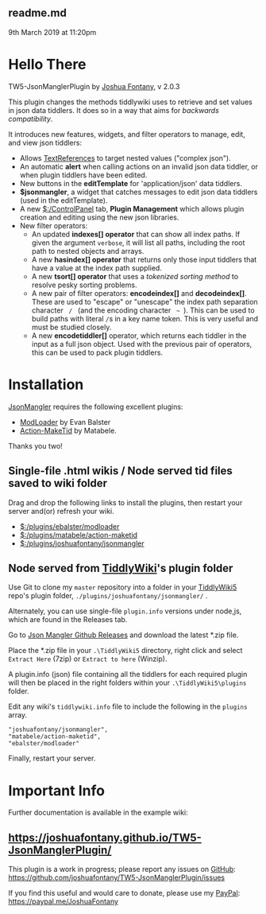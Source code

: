 <h2 class="tc-title">
readme.md
</h2>
</a> 9th March 2019 at 11:20pm

<div class="tc-tiddler-body tc-reveal"><h1 class=""><strong>Hello There</strong></h1><p>TW5-JsonManglerPlugin by <a class="tc-tiddlylink-external" href="https://github.com/joshuafontany" rel="noopener noreferrer" target="_blank">Joshua Fontany</a>, v 2.0.3</p><p>This plugin changes the methods tiddlywiki uses to retrieve and set values in json data tiddlers. It does so in a way that aims for <em>backwards compatibility</em>.</p><p>It introduces new features, widgets, and filter operators to manage, edit, and view json tiddlers:</p><ul><li>Allows <a class="tc-tiddlylink tc-tiddlylink-missing" href="#TextReferences">TextReferences</a> to target nested values (&quot;complex json&quot;).</li><li>An automatic <strong>alert</strong> when calling actions on an invalid json data tiddler, or when plugin tiddlers have been edited.</li><li>New buttons in the <strong>editTemplate</strong> for 'application/json' data tiddlers.</li><li><strong>$jsonmangler</strong>, a widget that catches messages to edit json data tiddlers (used in the editTemplate).</li><li>A new <a class="tc-tiddlylink tc-tiddlylink-shadow" href="#%24%3A%2FControlPanel">$:/ControlPanel</a> tab, <strong>Plugin Management</strong> which allows plugin creation and editing using the new json libraries.</li><li>New filter operators:<ul><li>An updated <strong>indexes[] operator</strong> that can show all index paths. If given the argument <code>verbose</code>, it will list all paths, including the root path to nested objects and arrays.</li><li>A new <strong>hasindex[] operator</strong> that returns only those input tiddlers that have a value at the index path supplied.</li><li>A new <strong>tsort[] operator</strong> that uses a <em>tokenized sorting method</em> to resolve pesky sorting problems.</li><li>A new pair of filter operators: <strong>encodeindex[]</strong> and <strong>decodeindex[]</strong>. These are used to &quot;escape&quot; or &quot;unescape&quot; the index path separation character <code> / </code> (and the encoding character <code> ~ </code>). This can be used to build paths with literal <code>/</code>s in a key name token. This is very useful and must be studied closely.</li><li>A new <strong>encodetiddler[]</strong> operator, which returns each tiddler in the input as a full json object. Used with the previous pair of operators, this can be used to pack plugin tiddlers.</li></ul></li></ul><h1 class="">Installation</h1><p><a class="tc-tiddlylink tc-tiddlylink-resolves" href="#%24%3A%2Fplugins%2Fjoshuafontany%2Fjsonmangler">JsonMangler</a> requires the following excellent plugins:</p><ul><li><a class="tc-tiddlylink tc-tiddlylink-resolves" href="#%24%3A%2Fplugins%2Febalster%2Fmodloader">ModLoader</a> by Evan Balster</li><li><a class="tc-tiddlylink tc-tiddlylink-resolves" href="#%24%3A%2Fplugins%2Fmatabele%2Faction-maketid">Action-MakeTid</a> by Matabele.</li></ul><p>Thanks you two!</p><h2 class="">Single-file .html wikis / Node served tid files saved to wiki folder</h2><p>Drag and drop the following links to install the plugins, then restart your server and(or) refresh your wiki.</p><ul><li><a class="tc-tiddlylink tc-tiddlylink-resolves" href="#%24%3A%2Fplugins%2Febalster%2Fmodloader">$:/plugins/ebalster/modloader</a></li><li><a class="tc-tiddlylink tc-tiddlylink-resolves" href="#%24%3A%2Fplugins%2Fmatabele%2Faction-maketid">$:/plugins/matabele/action-maketid</a></li><li><a class="tc-tiddlylink tc-tiddlylink-resolves" href="#%24%3A%2Fplugins%2Fjoshuafontany%2Fjsonmangler">$:/plugins/joshuafontany/jsonmangler</a></li></ul><h2 class="">Node served from <a class="tc-tiddlylink tc-tiddlylink-missing" href="#TiddlyWiki">TiddlyWiki</a>'s plugin folder</h2><p>Use Git to clone my <code>master</code> repository into a folder in your <a class="tc-tiddlylink tc-tiddlylink-missing" href="#TiddlyWiki5">TiddlyWiki5</a> repo's plugin folder, <code>./plugins/joshuafontany/jsonmangler/</code> .</p><p>Alternately, you can use single-file <code>plugin.info</code> versions under node,js, which are found in the Releases tab.</p><p>Go to <a class="tc-tiddlylink tc-tiddlylink-shadow" href="#%24%3A%2Fplugins%2Fjoshuafontany%2Fjsonmangler%2Freadme%2FInstallation">Json Mangler Github Releases</a> and download the latest *.zip file.</p><p>Place the *.zip file in your <code>.\TiddlyWiki5</code> directory, right click and select <code>Extract Here</code> (7zip) or <code>Extract to here</code> (Winzip).</p><p>A plugin.info (json) file containing all the tiddlers for each required plugin will then be placed in the right folders within your <code>.\TiddlyWiki5\plugins</code> folder.</p><p>Edit any wiki's <code>tiddlywiki.info</code> file to include the following in the <code>plugins</code> array.</p><pre><code>&quot;joshuafontany/jsonmangler&quot;,
&quot;matabele/action-maketid&quot;,
&quot;ebalster/modloader&quot;</code></pre><p>Finally, restart your server.</p><h1 class="">Important Info</h1><p>Further documentation is available in the example wiki:</p><h2 class=""><a class="tc-tiddlylink-external" href="https://joshuafontany.github.io/TW5-JsonManglerPlugin/" rel="noopener noreferrer" target="_blank">https://joshuafontany.github.io/TW5-JsonManglerPlugin/</a></h2><p>This plugin is a work in progress; please report any issues on <a class="tc-tiddlylink tc-tiddlylink-missing" href="#GitHub">GitHub</a>: <a class="tc-tiddlylink-external" href="https://github.com/joshuafontany/TW5-JsonManglerPlugin/issues" rel="noopener noreferrer" target="_blank">https://github.com/joshuafontany/TW5-JsonManglerPlugin/issues</a></p><p>If you find this useful and would care to donate, please use my <a class="tc-tiddlylink tc-tiddlylink-missing" href="#PayPal">PayPal</a>: <a class="tc-tiddlylink-external" href="https://paypal.me/JoshuaFontany" rel="noopener noreferrer" target="_blank">https://paypal.me/JoshuaFontany</a></p></div>